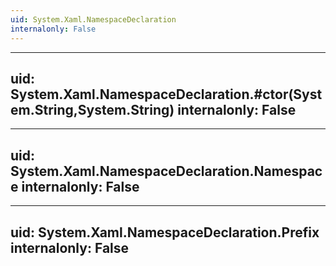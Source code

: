 ```yaml
---
uid: System.Xaml.NamespaceDeclaration
internalonly: False
---
```


---
uid: System.Xaml.NamespaceDeclaration.#ctor(System.String,System.String)
internalonly: False
---

---
uid: System.Xaml.NamespaceDeclaration.Namespace
internalonly: False
---

---
uid: System.Xaml.NamespaceDeclaration.Prefix
internalonly: False
---
